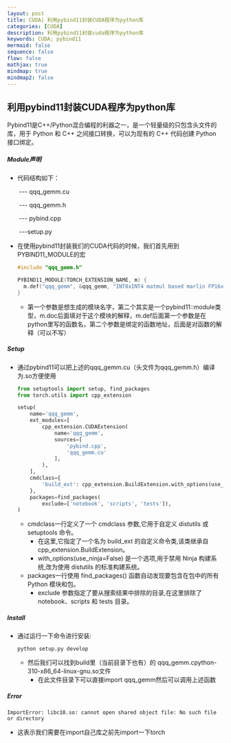 ```yaml
---
layout: post
title: CUDA| 利用pybind11封装CUDA程序为python库
categories: [CUDA]
description: 利用pybind11封装cuda程序为python库
keywords: CUDA; pybind11
mermaid: false
sequence: false
flow: false
mathjax: true
mindmap: true
mindmap2: false
---
```


## 利用pybind11封装CUDA程序为python库

Pybind11是C++/Python混合编程的利器之一，是一个轻量级的只包含头文件的库，用于 Python 和 C++ 之间接口转换，可以为现有的 C++ 代码创建 Python 接口绑定。

##### Module声明

- 代码结构如下：

  ​		--- qqq_gemm.cu

  ​		--- qqq_gemm.h

  ​		--- pybind.cpp

  ​		---setup.py

- 在使用pybind11封装我们的CUDA代码的时候，我们首先用到PYBIND11_MODULE的宏

  ```c++
  #include "qqq_gemm.h"
  
  PYBIND11_MODULE(TORCH_EXTENSION_NAME, m) {
    m.def("qqq_gemm", &qqq_gemm, "INT8xINT4 matmul based marlin FP16xINT4 kernel.");
  }
  ```

  - 第一个参数是想生成的模块名字，第二个其实是一个pybind11::module类型，m.doc后面填对于这个模块的解释，m.def后面第一个参数是在python里写的函数名，第二个参数是绑定的函数地址，后面是对函数的解释（可以不写）

##### Setup

- 通过pybind11可以把上述的qqq_gemm.cu（头文件为qqq_gemm.h）编译为.so方便使用

  ```python
  from setuptools import setup, find_packages
  from torch.utils import cpp_extension
  
  setup(
      name='qqq_gemm',
      ext_modules=[
          cpp_extension.CUDAExtension(
              name='qqq_gemm',
              sources=[
                  'pybind.cpp',
                  'qqq_gemm.cu'
              ],
          ),
      ],
      cmdclass={
          'build_ext': cpp_extension.BuildExtension.with_options(use_ninja=False)
      },
      packages=find_packages(
          exclude=['notebook', 'scripts', 'tests']),
  )
  ```

  - cmdclass一行定义了一个 cmdclass 参数,它用于自定义 distutils 或 setuptools 命令。
    - 在这里,它指定了一个名为 build_ext 的自定义命令类,该类继承自 cpp_extension.BuildExtension。
    - with_options(use_ninja=False) 是一个选项,用于禁用 Ninja 构建系统,改为使用 distutils 的标准构建系统。
  - packages一行使用 find_packages() 函数自动发现要包含在包中的所有 Python 模块和包。
    - exclude 参数指定了要从搜索结果中排除的目录,在这里排除了 notebook、scripts 和 tests 目录。

##### Install

- 通过运行一下命令进行安装:

  ```shell
  python setup.py develop
  ```

  - 然后我们可以找到build里（当前目录下也有）的 qqq_gemm.cpython-310-x86_64-linux-gnu.so文件
    - 在此文件目录下可以直接import qqq_gemm然后可以调用上述函数

##### Error

```shell
ImportError: libc10.so: cannot open shared object file: No such file or directory
```

- 这表示我们需要在import自己库之前先import一下torch

